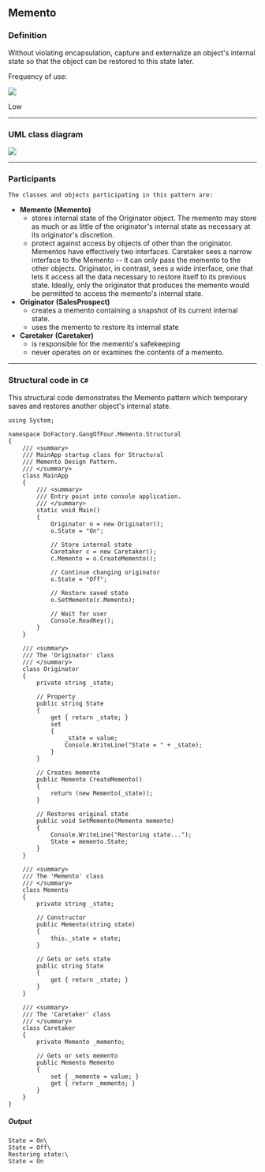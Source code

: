 ## Memento

### Definition

Without violating encapsulation, capture and externalize an object's internal state so that the object can be restored to this state later.

Frequency of use:

![](https://www.dofactory.com/images/patterns/use_low.jpg)

Low

* * *

### UML class diagram

![](https://www.dofactory.com/images/diagrams/net/memento.gif)

* * *

### Participants

    The classes and objects participating in this pattern are:

-   **Memento**  **(Memento)**
    -   stores internal state of the Originator object. The memento may store as much or as little of the originator's internal state as necessary at its originator's discretion.
    -   protect against access by objects of other than the originator. Mementos have effectively two interfaces. Caretaker sees a narrow interface to the Memento -- it can only pass the memento to the other objects. Originator, in contrast, sees a wide interface, one that lets it access all the data necessary to restore itself to its previous state. Ideally, only the originator that produces the memento would be permitted to access the memento's internal state.
-   **Originator**  **(SalesProspect)**
    -   creates a memento containing a snapshot of its current internal state.
    -   uses the memento to restore its internal state
-   **Caretaker**  **(Caretaker)**
    -   is responsible for the memento's safekeeping
    -   never operates on or examines the contents of a memento.

* * *

### Structural code in `C#`

This structural code demonstrates the Memento pattern which temporary saves and restores another object's internal state.

    using System;

    namespace DoFactory.GangOfFour.Memento.Structural
    {
        /// <summary>
        /// MainApp startup class for Structural 
        /// Memento Design Pattern.
        /// </summary>
        class MainApp
        {
            /// <summary>
            /// Entry point into console application.
            /// </summary>
            static void Main()
            {
                Originator o = new Originator();
                o.State = "On";

                // Store internal state
                Caretaker c = new Caretaker();
                c.Memento = o.CreateMemento();

                // Continue changing originator
                o.State = "Off";

                // Restore saved state
                o.SetMemento(c.Memento);

                // Wait for user
                Console.ReadKey();
            }
        }

        /// <summary>
        /// The 'Originator' class
        /// </summary>
        class Originator
        {
            private string _state;

            // Property
            public string State
            {
                get { return _state; }
                set
                {
                    _state = value;
                    Console.WriteLine("State = " + _state);
                }
            }

            // Creates memento 
            public Memento CreateMemento()
            {
                return (new Memento(_state));
            }

            // Restores original state
            public void SetMemento(Memento memento)
            {
                Console.WriteLine("Restoring state...");
                State = memento.State;
            }
        }

        /// <summary>
        /// The 'Memento' class
        /// </summary>
        class Memento
        {
            private string _state;

            // Constructor
            public Memento(string state)
            {
                this._state = state;
            }

            // Gets or sets state
            public string State
            {
                get { return _state; }
            }
        }

        /// <summary>
        /// The 'Caretaker' class
        /// </summary>
        class Caretaker
        {
            private Memento _memento;

            // Gets or sets memento
            public Memento Memento
            {
                set { _memento = value; }
                get { return _memento; }
            }
        }
    }

##### Output

    State = On\
    State = Off\
    Restoring state:\
    State = On
